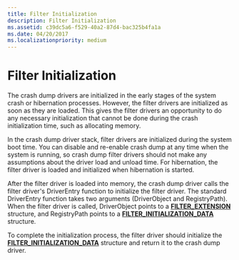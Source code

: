 ```yaml
---
title: Filter Initialization
description: Filter Initialization
ms.assetid: c39dc5a6-f529-40a2-87d4-bac325b4fa1a
ms.date: 04/20/2017
ms.localizationpriority: medium
---
```


# Filter Initialization


The crash dump drivers are initialized in the early stages of the system crash or hibernation processes. However, the filter drivers are initialized as soon as they are loaded. This gives the filter drivers an opportunity to do any necessary initialization that cannot be done during the crash initialization time, such as allocating memory.

In the crash dump driver stack, filter drivers are initialized during the system boot time. You can disable and re-enable crash dump at any time when the system is running, so crash dump filter drivers should not make any assumptions about the driver load and unload time. For hibernation, the filter driver is loaded and initialized when hibernation is started.

After the filter driver is loaded into memory, the crash dump driver calls the filter driver's DriverEntry function to initialize the filter driver. The standard DriverEntry function takes two arguments (DriverObject and RegistryPath). When the filter driver is called, DriverObject points to a [**FILTER\_EXTENSION**](https://docs.microsoft.com/windows-hardware/drivers/ddi/content/ntdddump/ns-ntdddump-_filter_extension) structure, and RegistryPath points to a [**FILTER\_INITIALIZATION\_DATA**](https://docs.microsoft.com/windows-hardware/drivers/ddi/content/ntdddump/ns-ntdddump-_filter_initialization_data) structure.

To complete the initialization process, the filter driver should initialize the [**FILTER\_INITIALIZATION\_DATA**](https://docs.microsoft.com/windows-hardware/drivers/ddi/content/ntdddump/ns-ntdddump-_filter_initialization_data) structure and return it to the crash dump driver.

 

 




